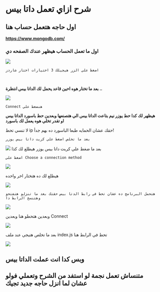 # شرح ازاي تعمل داتا بيس 

## **اول حاجه هتعمل حساب هنا**
**https://www.mongodb.com/**

### **اول ما تعمل الحساب هيظهر عندك الصفحه دي** 
<img src="https://i.imgur.com/m0aLIvY.png">

`اضغط علي الزر هيجيلك 3 اختيارات اختار شاردز`

<br>

**بعد ما تختار هوه احين قاعد يحمل لك الداتا بيس انتظرة ..**
<br>

<img src="https://i.imgur.com/jDLI4M8.png">

`Connect هنضغط علي `

**هيظهر لك كدا حط يوزر نيم بتاعت الداتا بيس الي هتصنعها وبعدين حط باسورد الداتا بيس 
او تقدر تخلي هوه يعمل لك باسورد**

لا تنسي تحط ip حقك عشان الحمايه
طبعا الباسورد ده بهم جدأ! 

`بعد ما تخلص اضغط علي كريت داتا بيس يوزر`

<img src="https://i.imgur.com/qaWbm1I.png">
بعد ما ضغط علي كريت داتا بيس يوزر 
هيطلع لك كذا

`اضغط علي Choose a connection method`

<img src="https://i.imgur.com/t13srsp.png">

هيطلع لك ده هتختار اخر واحده

<img src="https://i.imgur.com/U6Uo2ay.png">

` هتحمل البرنامج ده عشان تحط في رابط الدتا بيس حقتك
بعد ما تنزلو هتفتحو 
وهتنسخ الرابط ذا `

<img src="https://i.imgur.com/T6ozymE.png">

وبعدين هتحطو هنا 
وبعدين Connect

<img src="https://i.imgur.com/r0vP0EE.png">

بعد ما تخلص هتيجي عند ملف index.js
تحط في الرابط هنا 

<img src="https://i.imgur.com/t3PSImu.png">

## وبس كدا انت عملت الداتا بيس

## متنساش تعمل نجمة لو استفد من الشرح وتعملي فولو عشان لما انزل حاجه جديد تجيك 
